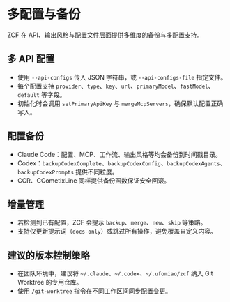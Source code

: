 # 多配置与备份

ZCF 在 API、输出风格与配置文件层面提供多维度的备份与多配置支持。

## 多 API 配置

- 使用 `--api-configs` 传入 JSON 字符串，或 `--api-configs-file` 指定文件。
- 每个配置支持 `provider`、`type`、`key`、`url`、`primaryModel`、`fastModel`、`default` 等字段。
- 初始化时会调用 `setPrimaryApiKey` 与 `mergeMcpServers`，确保默认配置正确写入。

## 配置备份

- Claude Code：配置、MCP、工作流、输出风格等均会备份到时间戳目录。
- Codex：`backupCodexComplete`、`backupCodexConfig`、`backupCodexAgents`、`backupCodexPrompts` 提供不同粒度。
- CCR、CCometixLine 同样提供备份函数保证安全回滚。

## 增量管理

- 若检测到已有配置，ZCF 会提示 `backup`、`merge`、`new`、`skip` 等策略。
- 支持仅更新提示词（`docs-only`）或跳过所有操作，避免覆盖自定义内容。

## 建议的版本控制策略

- 在团队环境中，建议将 `~/.claude`、`~/.codex`、`~/.ufomiao/zcf` 纳入 Git Worktree 的专用仓库。
- 使用 `/git-worktree` 指令在不同工作区间同步配置变更。
